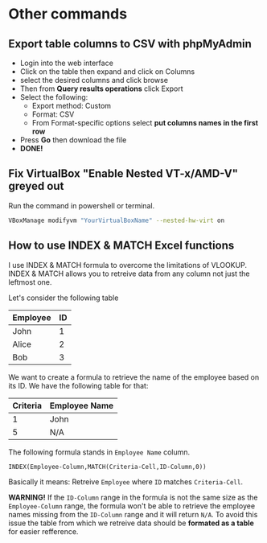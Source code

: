 # Other commands
## Export table columns to CSV with phpMyAdmin
* Login into the web interface
* Click on the table then expand and click on Columns
* select the desired columns and click browse
* Then from __Query results operations__ click Export
* Select the following:
    * Export method: Custom
    * Format: CSV
    * From Format-specific options select __put columns names in the first row__
* Press __Go__ then download the file
* __DONE!__

## Fix VirtualBox "Enable Nested VT-x/AMD-V" greyed out
Run the command in powershell or terminal.
```bash
VBoxManage modifyvm "YourVirtualBoxName" --nested-hw-virt on
```
## How to use INDEX & MATCH Excel functions

I use INDEX & MATCH formula to overcome the limitations of VLOOKUP. INDEX & MATCH allows you to retreive data from any column not just the leftmost one.

Let's consider the following table

|Employee|ID|
|---|---|
|John|1|
|Alice|2|
|Bob|3|

We want to create a formula to retrieve the name of the employee based on its ID. We have the following table for that:

|Criteria|Employee Name|
|---|---|
|1|John|
|5|N/A|

The following formula stands in ```Employee Name``` column.

```excel
INDEX(Employee-Column,MATCH(Criteria-Cell,ID-Column,0))
```

Basically it means: Retreive ```Employee``` where ```ID``` matches ```Criteria-Cell```.  

__WARNING!__ If the ```ID-Column``` range in the formula is not the same size as the ```Employee-Column``` range, the formula won't be able to retrieve the employee names missing from the ```ID-Column``` range and it will return ```N/A```. To avoid this issue the table from which we retreive data should be __formated as a table__ for easier refference.

